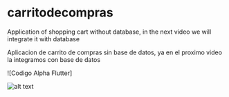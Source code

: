 # carritodecompras

Application of shopping cart without database, in the next video we will integrate it with database

Aplicacion de carrito de compras sin base de datos, ya en el proximo video la integramos con base de datos

![Codigo Alpha Flutter]

![alt text](https://github.com/codigoalphacol/apprecipe/blob/master/recetasparte2_First_Frame.png)




